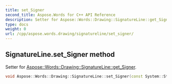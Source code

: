 ```yaml
---
title: set_Signer
second_title: Aspose.Words for C++ API Reference
description: Setter for Aspose::Words::Drawing::SignatureLine::get_Signer. 
type: docs
weight: 0
url: /cpp/aspose.words.drawing/signatureline/set_signer/
---
```

## SignatureLine.set_Signer method


Setter for [Aspose::Words::Drawing::SignatureLine::get_Signer](./get_signer/).

```cpp
void Aspose::Words::Drawing::SignatureLine::set_Signer(const System::String &value)
```

